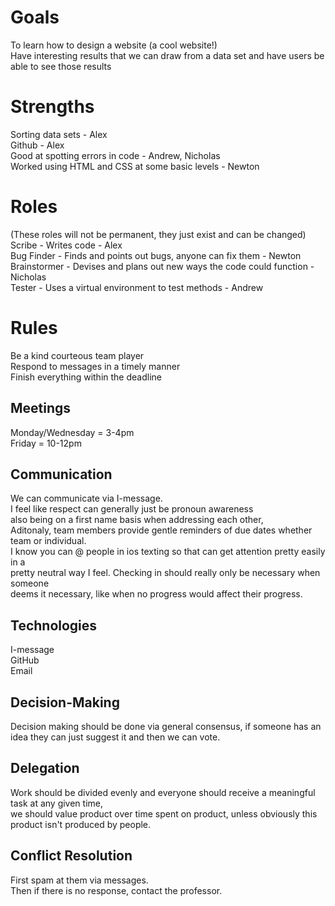 # Goals
To learn how to design a website (a cool website!)  
Have interesting results that we can draw from a data set and have users be able to see those results

# Strengths
Sorting data sets - Alex  
Github - Alex  
Good at spotting errors in code - Andrew, Nicholas  
Worked using HTML and CSS at some basic levels - Newton


# Roles
(These roles will not be permanent, they just exist and can be changed)  
Scribe - Writes code - Alex  
Bug Finder - Finds and points out bugs, anyone can fix them - Newton  
Brainstormer - Devises and plans out new ways the code could function - Nicholas  
Tester - Uses a virtual environment to test methods - Andrew

# Rules
Be a kind courteous team player  
Respond to messages in a timely manner  
Finish everything within the deadline

## Meetings
Monday/Wednesday = 3-4pm  
Friday = 10-12pm

## Communication
We can communicate via I-message.  
I feel like respect can generally just be pronoun awareness  
also being on a first name basis when addressing each other,  
Aditonaly, team members provide gentle reminders of due dates whether team or individual.  
I know you can @ people in ios texting so that can get attention pretty easily in a  
pretty neutral way I feel. Checking in should really only be necessary when someone  
 deems it necessary, like when no progress would affect their progress.  

## Technologies
I-message  
GitHub  
Email  

## Decision-Making
Decision making should be done via general consensus, if someone has an idea they can just suggest it and then we can vote.

## Delegation
Work should be divided evenly and everyone should receive a meaningful task at any given time,  
we should value product over time spent on product, unless obviously this product isn't produced by people.


## Conflict Resolution
First spam at them via messages.  
Then if there is no response, contact the professor.
